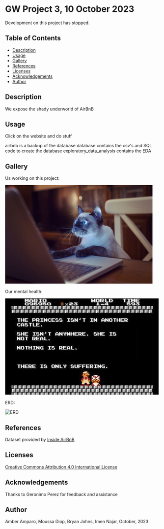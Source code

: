# GW Project 3, 10 October 2023

Development on this project has stopped.

## Table of Contents

- [Description](#description)
- [Usage](#usage)
- [Gallery](#gallery)
- [References](#references)
- [Licenses](#licenses)
- [Acknowledgements](#acknowledgements)
- [Author](#author)

## Description
We expose the shady underworld of AirBnB

## Usage
Click on the website and do stuff

airbnb is a backup of the database
database contains the csv's and SQL code to create the database
exploratory_data_analysis contains the EDA

## Gallery

Us working on this project:

![Internet Cat](./static/images/Internet_Cat.jpg)

Our mental health:

![Tectonic plates](./static/images/Nintendo_suffering.jpg)

ERD:

![ERD](./static/images/airbnb_erd.png)


## References

Dataset provided by [Inside AirBnB](http://insideairbnb.com/about/)

## Licenses

[Creative Commons Attribution 4.0 International License](http://creativecommons.org/licenses/by/4.0/)

## Acknowledgements

Thanks to Geronimo Perez for feedback and assistance

## Author
Amber Amparo, Moussa Diop, Bryan Johns, Imen Najar, October, 2023
